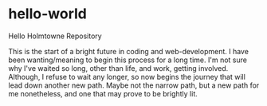 # hello-world
Hello Holmtowne Repository

This is the start of a bright future in coding and web-development.  I have been wanting/meaning to begin this process for a long time.  I'm not sure why I've waited so long, other than life, and work, getting involved.  Although, I refuse to wait any longer, so now begins the journey that will lead down another new path.  Maybe not the narrow path, but a new path for me nonetheless, and one that may prove to be brightly lit.
